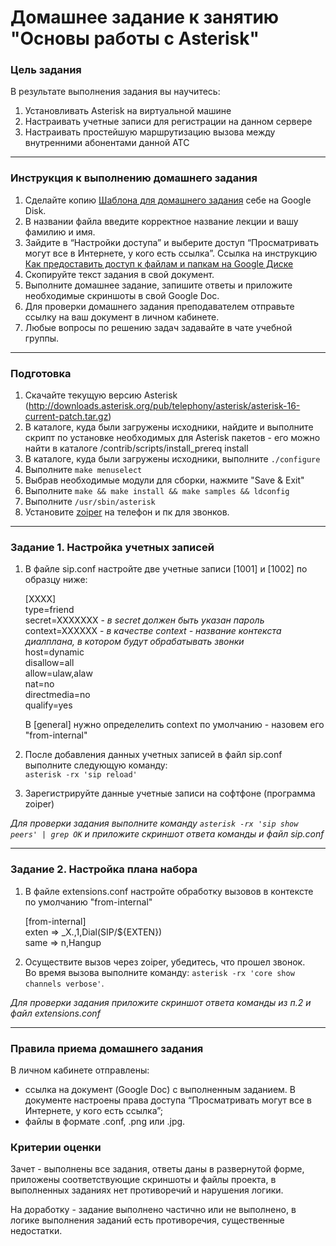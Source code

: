 # Домашнее задание к занятию "Основы работы с Asterisk"

### Цель задания

В результате выполнения задания вы научитесь:  

1. Установливать Asterisk на виртуальной машине
2. Настраивать учетные записи для регистрации на данном сервере
3. Настраивать простейшую маршрутизацию вызова между внутренними абонентами данной АТС

------

### Инструкция к выполнению домашнего задания

1. Сделайте копию [Шаблона для домашнего задания](https://docs.google.com/document/d/1youKpKm_JrC0UzDyUslIZW2E2bIv5OVlm_TQDvH5Pvs/edit) себе на Google Disk.
2. В названии файла введите корректное название лекции и вашу фамилию и имя.
3. Зайдите в “Настройки доступа” и выберите доступ “Просматривать могут все в Интернете, у кого есть ссылка”.  Ссылка на инструкцию [Как предоставить доступ к файлам и папкам на Google Диске](https://support.google.com/docs/answer/2494822?hl=ru&co=GENIE.Platform%3DDesktop)
4. Скопируйте текст задания в свой документ.
5. Выполните домашнее задание, запишите ответы и приложите необходимые скриншоты в свой Google Doc.
6. Для проверки домашнего задания преподавателем отправьте ссылку на ваш документ в личном кабинете.
7. Любые вопросы по решению задач задавайте в чате учебной группы.

------

 ### Подготовка
 
 1. Скачайте текущую версию Asterisk (http://downloads.asterisk.org/pub/telephony/asterisk/asterisk-16-current-patch.tar.gz)
 2. В каталоге, куда были загружены исходники, найдите и выполните скрипт по установке необходимых для Asterisk пакетов - его можно найти в каталоге /contrib/scripts/install_prereq install
 3. В каталоге, куда были загружены исходники, выполните `./configure`
 4. Выполните `make menuselect`
 5. Выбрав необходимые модули для сборки, нажмите "Save & Exit"
 6. Выполните `make && make install && make samples && ldconfig`
 7. Выполните `/usr/sbin/asterisk`
 8. Установите [zoiper](https://www.zoiper.com/en/voip-softphone/download/current) на телефон и пк для звонков.
 
------
 
### Задание 1. Настройка учетных записей

1. В файле sip.conf настройте две учетные записи [1001] и [1002] по образцу ниже:

   [XXXX]  
  type=friend   
  secret=XXXXXXX    - *в secret должен быть указан пароль*  
  context=XXXXXX    - *в качестве context - название контекста диалплана, в котором будут обрабатывать звонки*  
  host=dynamic  
  disallow=all  
  allow=ulaw,alaw  
  nat=no  
  directmedia=no  
  qualify=yes 

   В [general] нужно определелить context по умолчанию - назовем его "from-internal"

2. После добавления данных учетных записей в файл sip.conf выполните следующую команду:  
`asterisk -rx 'sip reload'`  
3. Зарегистрируйте данные учетные записи на софтфоне (программа zoiper)

*Для проверки задания выполните команду `asterisk -rx 'sip show peers' | grep OK`  и приложите скриншот ответа команды и файл sip.conf*

------

### Задание 2. Настройка плана набора

1. В файле extensions.conf настройте обработку вызовов в контексте по умолчанию "from-internal"

    [from-internal]  
    exten => _X.,1,Dial(SIP/${EXTEN})  
    same => n,Hangup  

2. Осуществите вызов через zoiper, убедитесь, что прошел звонок.  
   Во время вызова выполните команду: 
`asterisk -rx 'core show channels verbose'`.

*Для проверки задания приложите скриншот ответа команды из п.2 и файл extensions.conf*

------

### Правила приема домашнего задания

В личном кабинете отправлены:

- ссылка на документ (Google Doc) с выполненным заданием. В документе настроены права доступа “Просматривать могут все в Интернете, у кого есть ссылка”;
- файлы в формате .conf, .png или .jpg.


### Критерии оценки

Зачет - выполнены все задания, ответы даны в развернутой форме, приложены соответствующие скриншоты и файлы проекта, в выполненных заданиях нет противоречий и нарушения логики.

На доработку - задание выполнено частично или не выполнено, в логике выполнения заданий есть противоречия, существенные недостатки.
